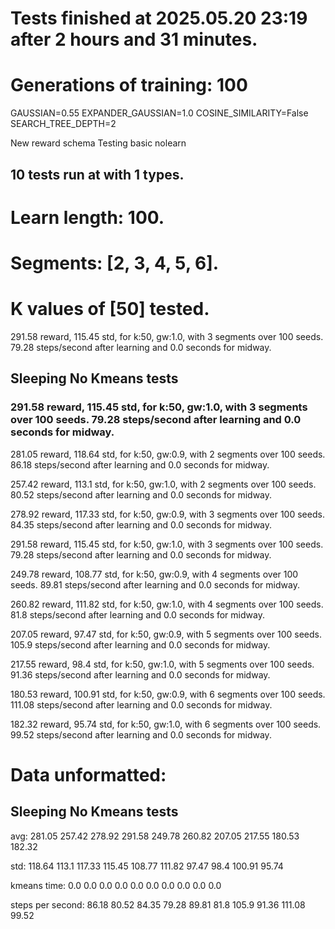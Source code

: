 # Tests finished at 2025.05.20 23:19 after 2 hours and 31 minutes.
# Generations of training: 100
GAUSSIAN=0.55
EXPANDER_GAUSSIAN=1.0
COSINE_SIMILARITY=False
SEARCH_TREE_DEPTH=2

New reward schema
Testing basic nolearn
## 10 tests run at with 1 types.
# Learn length: 100.
# Segments: [2, 3, 4, 5, 6].
# K values of [50] tested.

291.58 reward, 115.45 std, for k:50, gw:1.0, with 3 segments over 100 seeds.  79.28 steps/second after learning and 0.0 seconds for midway.


## Sleeping No Kmeans tests
### 291.58 reward, 115.45 std, for k:50, gw:1.0, with 3 segments over 100 seeds.  79.28 steps/second after learning and 0.0 seconds for midway.

281.05 reward, 118.64 std, for k:50, gw:0.9, with 2 segments over 100 seeds.  86.18 steps/second after learning and 0.0 seconds for midway.

257.42 reward, 113.1 std, for k:50, gw:1.0, with 2 segments over 100 seeds.  80.52 steps/second after learning and 0.0 seconds for midway.

278.92 reward, 117.33 std, for k:50, gw:0.9, with 3 segments over 100 seeds.  84.35 steps/second after learning and 0.0 seconds for midway.

291.58 reward, 115.45 std, for k:50, gw:1.0, with 3 segments over 100 seeds.  79.28 steps/second after learning and 0.0 seconds for midway.

249.78 reward, 108.77 std, for k:50, gw:0.9, with 4 segments over 100 seeds.  89.81 steps/second after learning and 0.0 seconds for midway.

260.82 reward, 111.82 std, for k:50, gw:1.0, with 4 segments over 100 seeds.  81.8 steps/second after learning and 0.0 seconds for midway.

207.05 reward, 97.47 std, for k:50, gw:0.9, with 5 segments over 100 seeds.  105.9 steps/second after learning and 0.0 seconds for midway.

217.55 reward, 98.4 std, for k:50, gw:1.0, with 5 segments over 100 seeds.  91.36 steps/second after learning and 0.0 seconds for midway.

180.53 reward, 100.91 std, for k:50, gw:0.9, with 6 segments over 100 seeds.  111.08 steps/second after learning and 0.0 seconds for midway.

182.32 reward, 95.74 std, for k:50, gw:1.0, with 6 segments over 100 seeds.  99.52 steps/second after learning and 0.0 seconds for midway.


# Data unformatted:



## Sleeping No Kmeans tests
avg:
281.05
257.42
278.92
291.58
249.78
260.82
207.05
217.55
180.53
182.32

std:
118.64
113.1
117.33
115.45
108.77
111.82
97.47
98.4
100.91
95.74

kmeans time:
0.0
0.0
0.0
0.0
0.0
0.0
0.0
0.0
0.0
0.0

steps per second:
86.18
80.52
84.35
79.28
89.81
81.8
105.9
91.36
111.08
99.52
